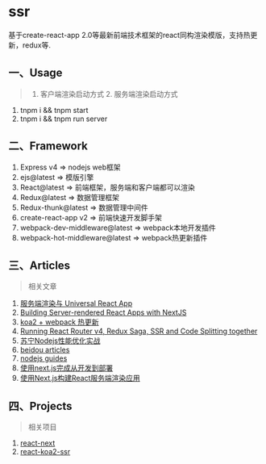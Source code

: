 # ssr
基于create-react-app 2.0等最新前端技术框架的react同构渲染模版，支持热更新，redux等.

## 一、Usage
> 1. 客户端渲染启动方式  2. 服务端渲染启动方式

1. tnpm i && tnpm start
2. tnpm i && tnpm run server

## 二、Framework

1. Express v4 => nodejs web框架
2. ejs@latest => 模版引擎
3. React@latest => 前端框架，服务端和客户端都可以渲染
4. Redux@latest => 数据管理框架
5. Redux-thunk@latest => 数据管理中间件
6. create-react-app v2 => 前端快速开发脚手架
7. webpack-dev-middleware@latest => webpack本地开发插件
8. webpack-hot-middleware@latest => webpack热更新插件

## 三、Articles
> 相关文章

1. [服务端渲染与 Universal React App](https://zhuanlan.zhihu.com/p/30580569)
2. [Building Server-rendered React Apps with NextJS](https://medium.com/@tilomitra/building-server-rendered-react-apps-with-nextjs-40313e978cb4)
3. [koa2 + webpack 热更新](https://www.cnblogs.com/liuyt/p/7217024.html)
4. [Running React Router v4, Redux Saga, SSR and Code Splitting together](https://marmelab.com/blog/2017/10/17/code-splitting.html)
5. [苏宁Nodejs性能优化实战](http://www.infoq.com/cn/articles/suning-nodejs-performance-optimization)
6. [beidou articles](https://github.com/alibaba/beidou/blob/master/packages/beidou-docs/articles/high-performance-isomorphic-app.md)
7. [nodejs guides](https://nodejs.org/en/docs/guides/)
8. [使用next.js完成从开发到部署](https://juejin.im/post/5b08078b51882538ad3f163d)
9. [使用Next.js构建React服务端渲染应用](https://segmentfault.com/a/1190000015578803)


## 四、Projects
> 相关项目

1. [react-next](https://github.com/react-love/react-next)
2. [react-koa2-ssr](https://github.com/yangfan0095/react-koa2-ssr)

